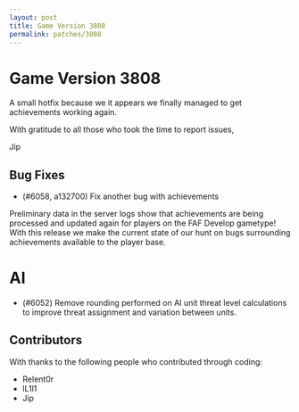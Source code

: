 ```yaml
---
layout: post
title: Game Version 3808
permalink: patches/3808
---
```


# Game Version 3808

A small hotfix because we it appears we finally managed to get achievements working again.

With gratitude to all those who took the time to report issues,

Jip

## Bug Fixes

- (#6058, a132700) Fix another bug with achievements

Preliminary data in the server logs show that achievements are being processed and updated again for players on the FAF Develop gametype! With this release we make the current state of our hunt on bugs surrounding achievements available to the player base.

# AI

- (#6052) Remove rounding performed on AI unit threat level calculations to improve threat assignment and variation between units.

## Contributors

With thanks to the following people who contributed through coding:

- Relent0r
- lL1l1
- Jip
